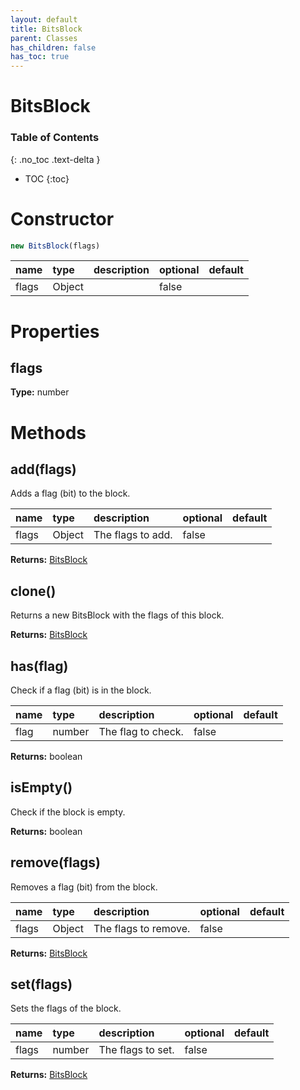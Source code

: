 ```yaml
---
layout: default
title: BitsBlock
parent: Classes
has_children: false
has_toc: true
---
```


# BitsBlock
### Table of Contents
{: .no_toc .text-delta }

- TOC
{:toc}
# Constructor
```js
new BitsBlock(flags)
```

| name | type | description | optional | default |
|:-----|:-----|:------------|:---------|:--------|
| flags | Object |  | false |  |

# Properties
## flags
**Type:** number

# Methods
## add(flags)
Adds a flag (bit) to the block.

| name | type | description | optional | default |
|:-----|:-----|:------------|:---------|:--------|
| flags | Object | The flags to add. | false |  |

**Returns:** [BitsBlock](/classes/BitsBlock)

## clone()
Returns a new BitsBlock with the flags of this
block.

**Returns:** [BitsBlock](/classes/BitsBlock)

## has(flag)
Check if a flag (bit) is in the block.

| name | type | description | optional | default |
|:-----|:-----|:------------|:---------|:--------|
| flag | number | The flag to check. | false |  |

**Returns:** boolean

## isEmpty()
Check if the block is empty.

**Returns:** boolean

## remove(flags)
Removes a flag (bit) from the block.

| name | type | description | optional | default |
|:-----|:-----|:------------|:---------|:--------|
| flags | Object | The flags to remove. | false |  |

**Returns:** [BitsBlock](/classes/BitsBlock)

## set(flags)
Sets the flags of the block.

| name | type | description | optional | default |
|:-----|:-----|:------------|:---------|:--------|
| flags | number | The flags to set. | false |  |

**Returns:** [BitsBlock](/classes/BitsBlock)

